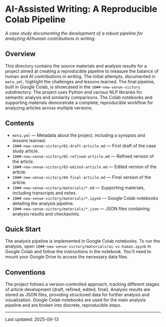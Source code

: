 # AI-Assisted Writing: A Reproducible Colab Pipeline

*A case study documenting the development of a robust pipeline for analyzing AI/human contributions in writing.*

## Overview
This directory contains the source materials and analysis results for a project aimed at creating a reproducible pipeline to measure the balance of human and AI contributions in writing.  The initial attempts, documented in `meta.yml`, highlight the challenges and lessons learned.  The final pipeline, built in Google Colab, is showcased in the `10##-new-venue-victory` subdirectory. The project uses Python and various NLP libraries for semantic analysis and similarity comparisons.  The Colab notebooks and supporting materials demonstrate a complete, reproducible workflow for analyzing articles across multiple versions.

## Contents
- `meta.yml` — Metadata about the project, including a synopsis and lessons learned.
- `10##-new-venue-victory/01-draft-article.md` — First draft of the case study article.
- `10##-new-venue-victory/02-refined-article.md` — Refined version of the article.
- `10##-new-venue-victory/03-edited-article.md` — Edited version of the article.
- `10##-new-venue-victory/04-final-article.md` — Final version of the article.
- `10##-new-venue-victory/materials/*.md` — Supporting materials, including transcripts and notes.
- `10##-new-venue-victory/materials/*.ipynb` — Google Colab notebooks detailing the analysis pipeline.
- `10##-new-venue-victory/materials/*.json` — JSON files containing analysis results and checkpoints.


## Quick Start
The analysis pipeline is implemented in Google Colab notebooks.  To run the analysis, open `10##-new-venue-victory/materials/ai-vs-human.ipynb` in Google Colab and follow the instructions in the notebook. You'll need to mount your Google Drive to access the necessary data files.


## Conventions
The project follows a version-controlled approach, tracking different stages of article development (draft, refined, edited, final).  Analysis results are stored as JSON files, providing structured data for further analysis and visualization. Google Colab notebooks are used for the main analysis pipeline and are broken into discrete, reproducible steps.


---
Last updated: 2025-09-13
